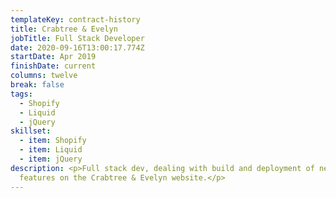 ```yaml
---
templateKey: contract-history
title: Crabtree & Evelyn
jobTitle: Full Stack Developer
date: 2020-09-16T13:00:17.774Z
startDate: Apr 2019
finishDate: current
columns: twelve
break: false
tags:
  - Shopify
  - Liquid
  - jQuery
skillset:
  - item: Shopify
  - item: Liquid
  - item: jQuery
description: <p>Full stack dev, dealing with build and deployment of new
  features on the Crabtree & Evelyn website.</p>
---
```

